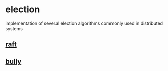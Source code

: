 # election
implementation of several election algorithms commonly used in distributed systems

## [raft](https://github.com/ErfanMomeniii/election/tree/master/raft)
## [bully](https://github.com/ErfanMomeniii/election/tree/master/bully)